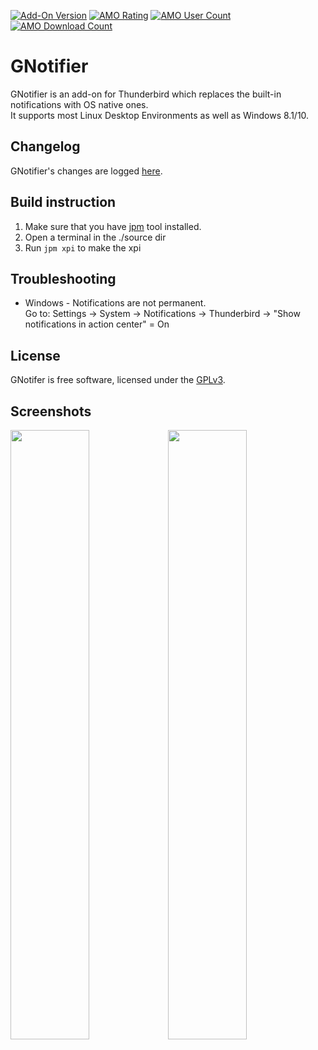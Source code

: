 [![Add-On Version](https://img.shields.io/amo/v/gnotifier.svg?label=thunderbird%20add-on)](https://addons.mozilla.org/de/thunderbird/addon/gnotifier/) [![AMO Rating](https://img.shields.io/amo/stars/gnotifier.svg)](https://addons.mozilla.org/de/thunderbird/addon/gnotifier/) [![AMO User Count](https://img.shields.io/amo/users/gnotifier.svg)](https://addons.mozilla.org/de/thunderbird/addon/gnotifier/) [![AMO Download Count](https://img.shields.io/amo/d/gnotifier.svg)](https://addons.mozilla.org/de/thunderbird/addon/gnotifier/)


# GNotifier

GNotifier is an add-on for Thunderbird which replaces the built-in notifications with OS native ones.  
It supports most Linux Desktop Environments as well as Windows 8.1/10.

## Changelog

GNotifier's changes are logged [here](https://github.com/mkiol/GNotifier/blob/master/CHANGELOG.md).

## Build instruction

1. Make sure that you have [jpm](https://developer.mozilla.org/en-US/Add-ons/SDK/Tools/jpm#Installation) tool installed.
2. Open a terminal in the ./source dir
3. Run ``jpm xpi`` to make the xpi

## Troubleshooting

* Windows - Notifications are not permanent.  
  Go to: Settings -> System -> Notifications -> Thunderbird -> "Show notifications in action center" = On

## License

GNotifer is free software, licensed under the [GPLv3](https://github.com/mkiol/GNotifier/blob/master/LICENSE).

## Screenshots

<img src="https://raw.github.com/mkiol/GNotifier/master/misc/gnome.png" width="50%"/><img src="https://raw.github.com/mkiol/GNotifier/master/misc/win10.png" width="50%"/>
